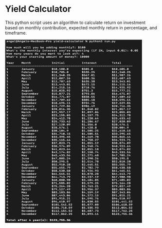 # Yield Calculator
This python script uses an algorithm to calculate return on investment based on monthly contribution, expected monthly return in percentage, and timeframe.

<img src="results.png" width="450" height ="600">